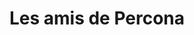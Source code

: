 ---
title: "Les amis de Percona"
description: "Blog dédié à la Base de Donnée OpenSource MySQL, PostgreSQL, MongoDB, et Percona Monitoring and Management ou PMM "
featured_image: 'img/amisdeperconabkg.jpg'
---